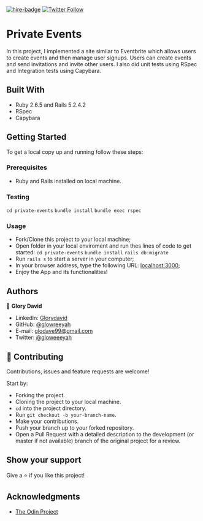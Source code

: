 [![hire-badge](https://img.shields.io/badge/Consult%20/%20Hire%20Glory-Click%20to%20Contact-brightgreen)](mailto:consult.glodave99@gmail.com) [![Twitter Follow](https://img.shields.io/twitter/follow/gloweeeyah?label=Follow%20gloweeeyah%20on%20Twitter&style=social)](https://twitter.com/gloweeeyah)

# Private Events

In this project, I implemented a site similar to Eventbrite which allows users to create events and then manage user signups. Users can create events and send invitations and invite other users. I also did unit tests using RSpec and Integration tests using Capybara. 

## Built With

- Ruby 2.6.5 and Rails 5.2.4.2 
- RSpec
- Capybara 

## Getting Started

To get a local copy up and running follow these steps:

### Prerequisites

- Ruby and Rails installed on local machine.

### Testing

`cd private-events`
`bundle install`
`bundle exec rspec`

### Usage

- Fork/Clone this project to your local machine;
- Open folder in your local enviroment and run thes lines of code to get started:
`cd private-events`
`bundle install`
`rails db:migrate`
- Run `rails s` to start a server in your computer;
- In your browser address, type the following URL: [localhost:3000](localhost:3000);
- Enjoy the App and its functionalities!

## Authors

👤 **Glory David** 
    
- LinkedIn: [Glorydavid](https://www.linkedin/glory-david) 
- GitHub: [@glowreeyah](https://github.com/glowreeyah)
- E-mail: glodave99@gmail.com
- Twitter: [@gloweeeyah](https://twitter.com/gloweeeyah)

## 🤝 Contributing

Contributions, issues and feature requests are welcome! 

Start by:

- Forking the project.
- Cloning the project to your local machine.
- `cd` into the project directory.
- Run `git checkout -b your-branch-name`.
- Make your contributions.
- Push your branch up to your forked repository.
- Open a Pull Request with a detailed description to the development (or master if not available) branch of the original project for a review.

## Show your support

Give a ⭐️ if you like this project!

## Acknowledgments

- [The Odin Project](https://www.theodinproject.com/courses/ruby-on-rails/lessons/associations)
